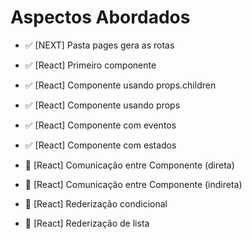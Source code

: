 # Aspectos Abordados

- ✅ [NEXT] Pasta pages gera as rotas
- ✅ [React] Primeiro componente
- ✅ [React] Componente usando props.children
- ✅ [React] Componente usando props
- ✅ [React] Componente com eventos

- ✅ [React] Componente com estados
- 🔴 [React] Comunicação entre Componente (direta)
- 🔴 [React] Comunicação entre Componente (indireta)
- 🔴 [React] Rederização condicional
- 🔴 [React] Rederização de lista
